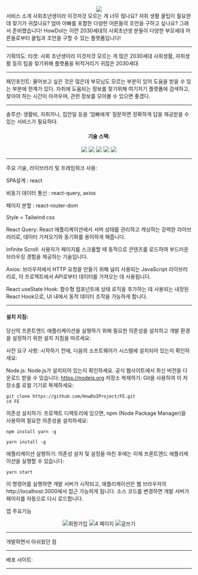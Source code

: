 
<div align="center">
<img src="https://capsule-render.vercel.app/api?type=waving&color=auto&height=200&section=header&text=HowDoI&fontSize=90" />
</div>

<div align="center>
  <p align="center>
  서비스 소개
사회초년생이라 이것저것 모르는 게 너무 많나요?
자취 생활 꿀팁이 필요한데 찾기가 귀찮나요?
엄마 아빠를 포함한 다양한 어른들의 조언을 구하고 싶나요?
그래서 준비했습니다!
HowDoI는 이런 2030세대의 사회초년생 분들이 다양한 부모세대
어른들로부터 꿀팁과 조언을 구할 수 있는 플랫폼입니다!

 
--------------------------------------------------------------------------------

기획의도:
타겟:
사회 초년생이라 이것저것 모르는 게 많은 2030세대
사회생활, 자취생활 등의 팁을 찾기위해 플랫폼을 뒤적거리기 귀찮은 2030세대

-----------------------------------------------------------------------------------

페인포인트:
물어보고 싶은 것은 많은데 부모님도 모르는 부분이 있어 도움을 받을 수 있는 부분에 한계가 있다.
자취에 도움되는 정보를 찾기위해 여기저기 플랫폼에 검색하고, 찾아야 하는 시간이
아까우며, 관련 정보를 모아볼 수 있으면 좋겠다.

----------------------------------------------------------------------------------------

솔루션:
생활비, 자취끼니, 집안일 등을 ‘엄빠에게’ 질문하면 정확하게 답을 제공받을 수 있는 서비스가 필요하다.
</p>
</div>

<div align="center">
  <h4 align="center">
    기술 스택:
  </h4>
</div>
<div align="center">
	<img src="https://img.shields.io/badge/HTML5-E34F26?style=flat&logo=HTML5&logoColor=white" />
	<img src="https://img.shields.io/badge/CSS3-1572B6?style=flat&logo=CSS3&logoColor=white" />
  <img src="https://img.shields.io/badge/React-61DAFB?style=flat&logo=React&logoColor=white"/>
  <img src="https://img.shields.io/badge/Tailwindcss-06B6D4?style=flat&logo=tailwindcss&logoColor=white"/>
    <img src="https://img.shields.io/badge/ReactQuery-FF4154?style=flat&logo=ReactQuery&logoColor=white"/>
</div>

---------------------------------------------


주요 기술, 라이브러리 및 프레임워크 사용:

SPA설계 : react

비동기 데이터 통신 : react-query, axios

페이지 분할 : react-router-dom

Style = Tailwind css 

React Query: React 애플리케이션에서 서버 상태를 관리하고 캐싱하는 강력한 라이브러리로, 데이터 가져오기와 동기화를 용이하게 해줍니다.

Infinite Scroll: 사용자가 페이지를 스크롤할 때 동적으로 콘텐츠를 로드하여 부드러운 브라우징 경험을 제공하는 기술입니다.

Axios: 브라우저에서 HTTP 요청을 만들기 위해 널리 사용되는 JavaScript 라이브러리로, 이 프로젝트에서 API로부터 데이터를 가져오는 데 사용됩니다.

React useState Hook: 함수형 컴포넌트에 상태 로직을 추가하는 데 사용되는 내장된 React Hook으로, UI 내에서 동적 데이터 조작을 가능하게 합니다.


---------------------------------------------------------



<h4>
    설치 지침:
  </h4>

당신의 프론트엔드 애플리케이션을 실행하기 위해 필요한 의존성을 설치하고 개발 환경을 설정하기 위한 설치 지침을 따르세요:

사전 요구 사항:
시작하기 전에, 다음의 소프트웨어가 시스템에 설치되어 있는지 확인하세요:

Node.js: Node.js가 설치되어 있는지 확인하세요. 공식 웹사이트에서 최신 버전을 다운로드 받을 수 있습니다: https://nodejs.org
저장소 복제하기:
Git을 사용하여 이 저장소를 로컬 기기로 복제하세요:

   ```
   git clone https://github.com/HowDoIProject/FE.git
   cd FE
   ```

의존성 설치하기:
프로젝트 디렉토리에 있으면, npm (Node Package Manager)을 사용하여 필요한 의존성을 설치하세요:
   ```
   npm install yarn -g
   ```
   ```
   yarn install -g
   ```

애플리케이션 실행하기:
의존성 설치 및 설정을 마친 후에는 이제 프론트엔드 애플리케이션을 실행할 수 있습니다:

   ```
   yarn start
   ```

이 명령어를 실행하면 개발 서버가 시작되고, 애플리케이션은 웹 브라우저의 http://localhost:3000에서 접근 가능하게 됩니다. 
소스 코드를 변경하면 개발 서버가 페이지를 자동으로 다시 로드합니다.

</div>

앱 주요기능 

<div align="center">

![회원가입](https://github.com/HowDoIProject/FE/assets/115998794/e673b358-802f-4524-bd6f-9108d17e7749) 
![4 페이지](https://github.com/HowDoIProject/FE/assets/115998794/d9290dd1-c140-4851-a813-a634aff2e51f)
![글쓰기](https://github.com/HowDoIProject/FE/assets/115998794/4c9639fe-b69a-4206-ba8c-78808defa73c)

</div>


-----------------------------------------------------------------------------------------------------------------

개발하면서 아쉬웠던 점 






------------------------------------------------------------------------------------------------------------------
배포 사이트:


-----------------------------------------------------------------------------------------------------------------



